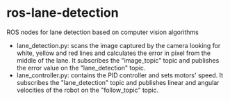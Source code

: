 # ros-lane-detection
ROS nodes for lane detection based on computer vision algorithms

- lane_detection.py: scans the image captured by the camera looking for white, yellow and red lines and calculates the error in 
  pixel from the middle of the lane. It subscribes the "image_topic" topic and publishes the error value on the "lane_detection" 
  topic.
- lane_controller.py: contains the PID controller and sets motors' speed. It subscribes the "lane_detection" topic and publishes 
  linear and angular velocities of the robot on the "follow_topic" topic.
